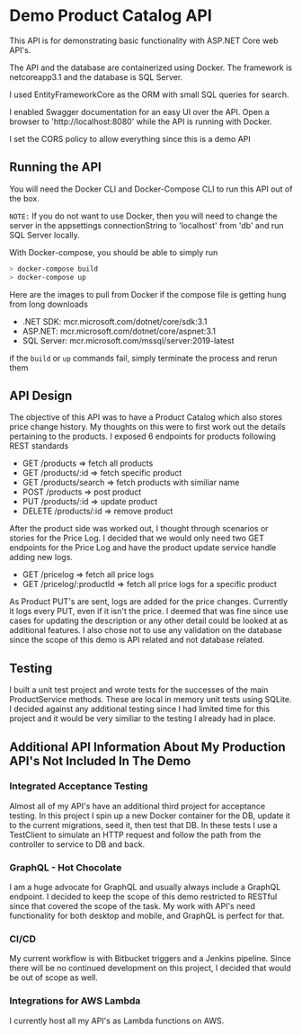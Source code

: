# Demo Product Catalog API

This API is for demonstrating basic functionality with ASP.NET Core web API's.

The API and the database are containerized using Docker.
The framework is netcoreapp3.1 and the database is SQL Server.

I used EntityFrameworkCore as the ORM with small SQL queries for search.

I enabled Swagger documentation for an easy UI over the API.
Open a browser to 'http://localhost:8080' while the API is running with Docker.

I set the CORS policy to allow everything since this is a demo API

## Running the API

You will need the Docker CLI and Docker-Compose CLI to run this API out of the box.

`NOTE:` If you do not want to use Docker, then you will need to change the server in the appsettings
connectionString to 'localhost' from 'db' and run SQL Server locally.

With Docker-compose, you should be able to simply run

```bash
> docker-compose build
> docker-compose up
```

Here are the images to pull from Docker if the compose file is getting hung from long downloads

* .NET SDK: mcr.microsoft.com/dotnet/core/sdk:3.1
* ASP.NET: mcr.microsoft.com/dotnet/core/aspnet:3.1
* SQL Server: mcr.microsoft.com/mssql/server:2019-latest

if the `build` or  `up` commands fail, simply terminate the process and rerun them

## API Design

The objective of this API was to have a Product Catalog which also stores price change history.
My thoughts on this were to first work out the details pertaining to the products.
I exposed 6 endpoints for products following REST standards

* GET    /products         => fetch all products
* GET    /products/:id     => fetch specific product
* GET    /products/search  => fetch products with similiar name
* POST   /products         => post product
* PUT    /products/:id     => update product
* DELETE /products/:id     => remove product

After the product side was worked out, I thought through scenarios or stories for the Price Log.
I decided that we would only need two GET endpoints for the Price Log and have the product update service handle adding new logs.

* GET /pricelog            => fetch all price logs
* GET /pricelog/:productId => fetch all price logs for a specific product

As Product PUT's are sent, logs are added for the price changes.
Currently it logs every PUT, even if it isn't the price.
I deemed that was fine since use cases for updating the description or any other detail could be looked at as additional features.
I also chose not to use any validation on the database since the scope of this demo is API related and not database related.

## Testing

I built a unit test project and wrote tests for the successes of the main ProductService methods.
These are local in memory unit tests using SQLite.
I decided against any additional testing since I had limited time for this project and it would be very similiar to the testing I already had in place.

## Additional API Information About My Production API's Not Included In The Demo

### Integrated Acceptance Testing

Almost all of my API's have an additional third project for acceptance testing.
In this project I spin up a new Docker container for the DB, update it to the current migrations, seed it, then test that DB.
In these tests I use a TestClient to simulate an HTTP request and follow the path from the controller to service to DB and back.

### GraphQL - Hot Chocolate

I am a huge advocate for GraphQL and usually always include a GraphQL endpoint.
I decided to keep the scope of this demo restricted to RESTful since that covered the scope of the task.
My work with API's need functionality for both desktop and mobile, and GraphQL is perfect for that.

### CI/CD

My current workflow is with Bitbucket triggers and a Jenkins pipeline.
Since there will be no continued development on this project, I decided that would be out of scope as well.

### Integrations for AWS Lambda

I currently host all my API's as Lambda functions on AWS.
